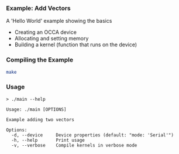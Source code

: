 ### Example: Add Vectors

A 'Hello World' example showing the basics

- Creating an OCCA device
- Allocating and setting memory
- Building a kernel (function that runs on the device)

### Compiling the Example

```bash
make
```

### Usage

```
> ./main --help

Usage: ./main [OPTIONS]

Example adding two vectors

Options:
  -d, --device     Device properties (default: "mode: 'Serial'")
  -h, --help       Print usage
  -v, --verbose    Compile kernels in verbose mode
```
